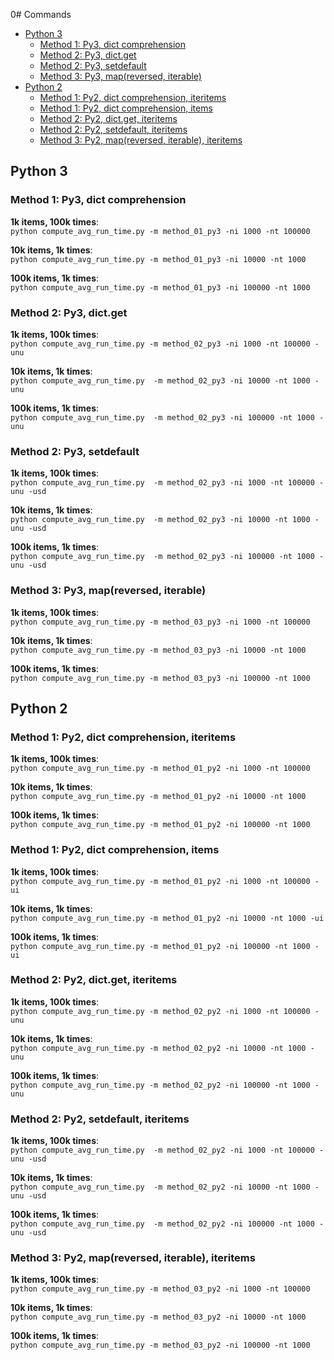 0# Commands
<!-- TOC depthFrom:2 depthTo:6 withLinks:1 updateOnSave:1 orderedList:0 -->

- [Python 3](#python-3)
	- [Method 1: Py3, dict comprehension](#method-1-py3-dict-comprehension)
	- [Method 2: Py3, dict.get](#method-2-py3-dictget)
	- [Method 2: Py3, setdefault](#method-2-py3-setdefault)
	- [Method 3: Py3, map(reversed, iterable)](#method-3-py3-mapreversed-iterable)
- [Python 2](#python-2)
	- [Method 1: Py2, dict comprehension, iteritems](#method-1-py2-dict-comprehension-iteritems)
	- [Method 1: Py2, dict comprehension, items](#method-1-py2-dict-comprehension-items)
	- [Method 2: Py2, dict.get, iteritems](#method-2-py2-dictget-iteritems)
	- [Method 2: Py2, setdefault, iteritems](#method-2-py2-setdefault-iteritems)
	- [Method 3: Py2, map(reversed, iterable), iteritems](#method-3-py2-mapreversed-iterable-iteritems)

<!-- /TOC -->
## Python 3
### Method 1: Py3, dict comprehension
**1k items, 100k times**:  
`python compute_avg_run_time.py -m method_01_py3 -ni 1000 -nt 100000`  

**10k items, 1k times**:  
`python compute_avg_run_time.py -m method_01_py3 -ni 10000 -nt 1000`  

**100k items, 1k times**:  
`python compute_avg_run_time.py -m method_01_py3 -ni 100000 -nt 1000`  

### Method 2: Py3, dict.get
**1k items, 100k times**:  
`python compute_avg_run_time.py -m method_02_py3 -ni 1000 -nt 100000 -unu`  

**10k items, 1k times**:  
`python compute_avg_run_time.py  -m method_02_py3 -ni 10000 -nt 1000 -unu`  

**100k items, 1k times**:  
`python compute_avg_run_time.py  -m method_02_py3 -ni 100000 -nt 1000 -unu`    

### Method 2: Py3, setdefault  
**1k items, 100k times**:   
`python compute_avg_run_time.py  -m method_02_py3 -ni 1000 -nt 100000 -unu -usd`    

**10k items, 1k times**:  
`python compute_avg_run_time.py  -m method_02_py3 -ni 10000 -nt 1000 -unu -usd`    

**100k items, 1k times**:  
`python compute_avg_run_time.py  -m method_02_py3 -ni 100000 -nt 1000 -unu -usd`      

### Method 3: Py3, map(reversed, iterable)  
**1k items, 100k times**:  
`python compute_avg_run_time.py -m method_03_py3 -ni 1000 -nt 100000`  

**10k items, 1k times**:  
`python compute_avg_run_time.py -m method_03_py3 -ni 10000 -nt 1000`    

**100k items, 1k times**:  
`python compute_avg_run_time.py -m method_03_py3 -ni 100000 -nt 1000`  

## Python 2
### Method 1: Py2, dict comprehension, iteritems
**1k items, 100k times**:  
`python compute_avg_run_time.py -m method_01_py2 -ni 1000 -nt 100000`  

**10k items, 1k times**:  
`python compute_avg_run_time.py -m method_01_py2 -ni 10000 -nt 1000`  

**100k items, 1k times**:  
`python compute_avg_run_time.py -m method_01_py2 -ni 100000 -nt 1000`  

### Method 1: Py2, dict comprehension, items
**1k items, 100k times**:  
`python compute_avg_run_time.py -m method_01_py2 -ni 1000 -nt 100000 -ui`  

**10k items, 1k times**:  
`python compute_avg_run_time.py -m method_01_py2 -ni 10000 -nt 1000 -ui`    

**100k items, 1k times**:     
`python compute_avg_run_time.py -m method_01_py2 -ni 100000 -nt 1000 -ui`    

### Method 2: Py2, dict.get, iteritems
**1k items, 100k times**:  
`python compute_avg_run_time.py -m method_02_py2 -ni 1000 -nt 100000 -unu`  

**10k items, 1k times**:  
`python compute_avg_run_time.py -m method_02_py2 -ni 10000 -nt 1000 -unu`  

**100k items, 1k times**:  
`python compute_avg_run_time.py -m method_02_py2 -ni 100000 -nt 1000 -unu`  

### Method 2: Py2, setdefault, iteritems
**1k items, 100k times**:  
`python compute_avg_run_time.py  -m method_02_py2 -ni 1000 -nt 100000 -unu -usd`  

**10k items, 1k times**:  
`python compute_avg_run_time.py  -m method_02_py2 -ni 10000 -nt 1000 -unu -usd`  

**100k items, 1k times**:  
`python compute_avg_run_time.py  -m method_02_py2 -ni 100000 -nt 1000 -unu -usd`  

### Method 3: Py2, map(reversed, iterable), iteritems
**1k items, 100k times**:  
`python compute_avg_run_time.py -m method_03_py2 -ni 1000 -nt 100000`  

**10k items, 1k times**:  
`python compute_avg_run_time.py -m method_03_py2 -ni 10000 -nt 1000`  

**100k items, 1k times**:  
`python compute_avg_run_time.py -m method_03_py2 -ni 100000 -nt 1000`  
